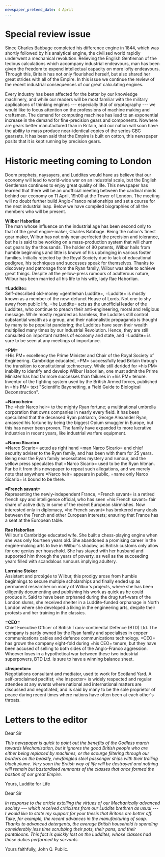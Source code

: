 ```yaml
---
newspaper_pretend_date: 4 April
...
```


# Special review issue

Since Charles Babbage completed his difference engine in 1844, which was shortly followed by his analytical engine, the civilised world rapidly underwent a mechanical revolution. Relieving the English Gentleman of the tedious calculations which accompany industrial endeavours, man has been given the freedom to expend intellectual capacity on more lofty endeavours.
Through this, Britain has not only flourished herself, but also shared her great strides with all of the Empire.
In this issue we continue the review of the recent industrial consequences of our great calculating engines.

Every industry has been affected for the better by our knowledge machinery, and while our readers will be most familiar with the military applications of thinking engines --- especially that of cryptography --- we would like to focus attention on the professions of machine making and craftsmen.
The demand for computing machines has lead to an exponential increase in the demand for fine-precision gears and components. Nowhere are gears better manufactured than in Britain, and our nation will soon have the ability to mass produce near-identical copies of the series GBG gearsets. It has been said that the Empire is built on cotton, this newspaper posits that it is kept running by precision gears.

# Historic meeting coming to London
Doom prophets, naysayers, and Luddites would have us believe that our economy will lead to world-wide war on an industrial scale, but the English Gentleman continues to enjoy great quality of life. This newspaper has learned that there will be an unofficial meeting between the cardinal minds behind our economy on 11 April, 19h00 at the Tower of London. The meeting will no doubt further build Anglo-Franco relationships and set a course for the next industrial leap. Below we have compiled biographies of all the members who will be present.

**Wilbur Haborlian** \
The man whose influence on the industrial age has been second only to that of the great engine-maker, Charles Babbage. Being the nation's finest gear maker, Wilbur has not only near-perfected the precision and tolerance, but he is said to be working on a mass-production system that will churn out gears by the thousands.
The holder of 80 patents, Wilbur hails from humble beginnings and little is known of his upbringing in various foster families. Initially rejected by the Royal Society due to lack of educational pedigree, his techniques and successes speak for themselves.
Thanks to discovery and patronage from the Ryan family, Wilbur was able to achieve great things.
Despite all the yellow-press rumours of adulterous nature, Wilbur has been married all his life to his wife, lady Rae Haborlian.

**=Luddite=** \
Self-described old-money =gentleman Luddite=, =Luddite= is mostly known as a member of the now-defunct House of Lords. Not one to shy away from public life, =he Luddite= acts as the unofficial leader of the Luddites, who continue to preach their anti-engineering, moral and religious message.
While mostly regarded as harmless, the Luddites still control substantial wealth as a group, and their nationalistic propaganda is thought by many to be populist pandering; the Luddites have seen their wealth multiplied many times by our Industrial Revolution.
Hence, they are still consulted on important matters of economy and state, and =Luddite= is sure to be seen at any meetings of importance.


**=PM=** \
=His PM= excellency the Prime Minister and Chair of the Royal Society of Engineering.
Cambridge educated, =PM= successfully lead Britain through the transition to constitutional technocracy. While still derided for =his PM= inability to identify and develop Wilbur Haborlian, one must admit the Prime Minister has had far more successes than failures in =his PM= tenure.
Inventor of the fighting system used by the British Armed forces, published in =his PM= text "Scientific Bayonetting, a Field Guide to Biological Deconstruction".


**=Narco heir=** \
The =heir Narco heir= to the mighty Ryan fortune; a multinational umbrella corporation that owns companies in nearly every field. It has been speculated that the deceased Ryan patriarch, George Alexander Ryan, amassed his fortune by being the biggest Opium smuggler in Europe, but this has never been proven.
The family have expanded to more lucrative industries in recent years, like industrial warfare equipment.

**=Narco Sicario=** \
=Narco Sicario= acted as right hand =man Narco Sicario= and chief security adviser to the Ryan family, and has been with them for 25 years. Being near the Ryan family necessitates mystery and rumour, and the yellow press speculates that =Narco Sicario= used to be the Ryan hitman. Far be it from this newspaper to repeat such allegations, and we merely note that anywhere =Narco heir= appears in public, =name only Narco Sicario= is bound to be there.


**=French savant=** \
Representing the newly-independent France, =French savant= is a retired french spy and intelligence official, who has seen =his French savant= fair share of active duty in some of the recent European skirmishes.
Now interested only in diplomacy, =he French savant= has brokered many deals between the French and other European interests; ensuring that France has a seat at the European table.

**Rae Haborlian** \
Willbur's Cambridge educated wife. She built a chess-playing engine when she was only fourteen years old.
She abandoned a promising career in the engine-making arts to live in Wilbur's shadow, as British customs only allow for one genius per household.
She has stayed with her husband and supported him through the years of poverty, as well as the succeeding years filled with scandalous rumours implying adultery. 

**Lorraine Stoker** \
Assistant and protégée to Wilbur, this prodigy arose from humble beginnings to secure multiple scholarships and finally ended up as permanent researcher on many of Wilbur's projects, where she has been diligently documenting and publishing his work as quick as he could produce it.
Said to have been orphaned during the drug turf-wars of the London slums, she received shelter in a Luddite-funded orphanage in North London where she developed a liking in the engineering arts, despite their protests and her training in the classics.

**=CEO=**  \
Chief Executive Officer of British Trans-continental Defence (BTD) Ltd.
The company is partly owned by the Ryan family and specialises in copper communications cables and defence communications technology. =CEO= has grown the company eight-fold during =his CEO= tenure, but they have been accused of selling to both sides of the Anglo-Franco aggression. Whoever loses in a hypothetical war between these two industrial superpowers, BTD Ltd. is sure to have a winning balance sheet.

**=Inspector=**  \
Negotiations consultant and mediator, used to work for Scotland Yard.
A self-proclaimed pacifist; =he Inspector= is widely respected and regular attendee at any events where national and international matters are discussed and negotiated, and is said by many to be the sole proprietor of peace during recent times where nations have often been at each other's throats.

# Letters to the editor

Dear Sir

*This newspaper is quick to point out the benefits of the Godless march towards Mechanisation, but it ignores the good British people who are either being replaced by machines, or the scourge filtering through our borders on the beastly, newfangled steel passenger ships with their trailing black plume. Very soon the British way of life will be destroyed and nothing will remain but bastardised remnants of the classes that once formed the bastion of our great Empire.*

Yours, Luddite for Life

Dear Sir

*In response to the article extolling the virtues of our Mechanically advanced society --- which received criticisms from our Luddite brethren as usual --- I would like to state my support for your thesis that Britons are better off. Take, for example, the recent advances in the manufacturing of soap. Thanks to advanced detergents, the average British household is spending considerably less time scrubbing their pots, their pans, and their pantaloons. This fact is quickly lost on the Luddites, whose classes had these duties performed by servants.*

Yours faithfully, John Q. Public.


